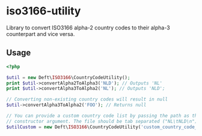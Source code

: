 # iso3166-utility

Library to convert ISO3166 alpha-2 country codes to their alpha-3 counterpart and vice versa.

## Usage

```php
<?php

$util = new Deft\ISO3166\CountryCodeUtility();
print $util->convertAlpha2ToAlpha3('NLD'); // Outputs 'NL'
print $util->convertAlpha3ToAlpha2('NL'); // Outputs 'NLD';

// Converting non-existing country codes will result in null
$util->convertAlpha3ToAlpha2('FOO'); // Returns null

// You can provide a custom country code list by passing the path as the first
// constructor argument. The file should be tab separated ("NL\tNLD\n")
$utilCustom = new Deft\ISO3166\CountryCodeUtility('custom_country_code_list.txt');
```
